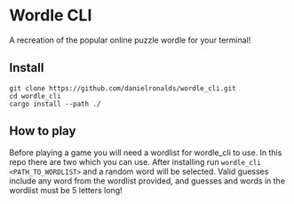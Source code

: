 # Wordle CLI

A recreation of the popular online puzzle wordle for your terminal!

## Install

```
git clone https://github.com/danielronalds/wordle_cli.git
cd wordle_cli
cargo install --path ./
```

## How to play

Before playing a game you will need a wordlist for wordle_cli to use. In this repo there are two 
which you can use. After installing run `wordle_cli <PATH_TO_WORDLIST>` and a random word will be 
selected. Valid guesses include any word from the wordlist provided, and guesses and words in the 
wordlist must be 5 letters long!

